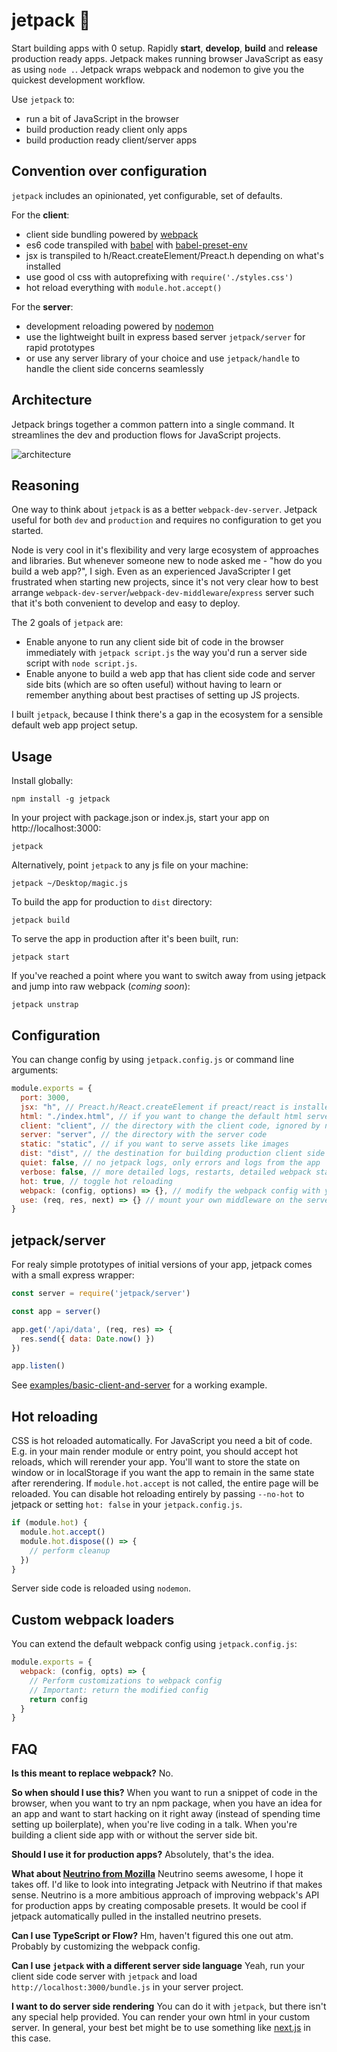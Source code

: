 # jetpack 🚀

Start building apps with 0 setup. Rapidly **start**, **develop**, **build** and **release** production ready apps. Jetpack makes running browser JavaScript as easy as using `node .`. Jetpack wraps webpack and nodemon to give you the quickest development workflow.

Use `jetpack` to:

* run a bit of JavaScript in the browser
* build production ready client only apps
* build production ready client/server apps

## Convention over configuration

`jetpack` includes an opinionated, yet configurable, set of defaults.

For the **client**:
- client side bundling powered by [webpack](https://webpack.js.org/)
- es6 code transpiled with [babel](https://babeljs.io/) with [babel-preset-env](https://babeljs.io/docs/plugins/preset-env/)
- jsx is transpiled to h/React.createElement/Preact.h depending on what's installed
- use good ol css with autoprefixing with `require('./styles.css')`
- hot reload everything with `module.hot.accept()`

For the **server**:

- development reloading powered by [nodemon](github.com/nodemon/nodemon)
- use the lightweight built in express based server `jetpack/server` for rapid prototypes
- or use any server library of your choice and use `jetpack/handle` to handle the client side concerns seamlessly

## Architecture

Jetpack brings together a common pattern into a single command. It streamlines the dev and production flows for JavaScript projects.

![architecture](https://user-images.githubusercontent.com/324440/34653944-29e868a2-f3ec-11e7-9a2e-994da2a2cda7.png)

## Reasoning

One way to think about `jetpack` is as a better `webpack-dev-server`. Jetpack useful for both `dev` and `production` and requires no configuration to get you started.

Node is very cool in it's flexibility and very large ecosystem of approaches and libraries. But whenever someone new to node asked me - "how do you build a web app?", I sigh. Even as an experienced JavaScripter I get frustrated when starting new projects, since it's not very clear how to best arrange `webpack-dev-server`/`webpack-dev-middleware`/`express` server such that it's both convenient to develop and easy to deploy.

The 2 goals of `jetpack` are:

* Enable anyone to run any client side bit of code in the browser immediately with `jetpack script.js` the way you'd run a server side script with `node script.js`.
* Enable anyone to build a web app that has client side code and server side bits (which are so often useful) without having to learn or remember anything about best practises of setting up JS projects.

I built `jetpack`, because I think there's a gap in the ecosystem for a sensible default web app project setup.

## Usage

Install globally:

    npm install -g jetpack

In your project with package.json or index.js, start your app on http://localhost:3000:

    jetpack

Alternatively, point `jetpack` to any js file on your machine:

    jetpack ~/Desktop/magic.js

To build the app for production to `dist` directory:

    jetpack build

To serve the app in production after it's been built, run:

    jetpack start

If you've reached a point where you want to switch away from using jetpack and jump into raw webpack (*coming soon*):

    jetpack unstrap

## Configuration

You can change config by using `jetpack.config.js` or command line arguments:

```js
module.exports = {
  port: 3000,
  jsx: "h", // Preact.h/React.createElement if preact/react is installed
  html: "./index.html", // if you want to change the default html served
  client: "client", // the directory with the client code, ignored by nodemon
  server: "server", // the directory with the server code
  static: "static", // if you want to serve assets like images
  dist: "dist", // the destination for building production client side code
  quiet: false, // no jetpack logs, only errors and logs from the app
  verbose: false, // more detailed logs, restarts, detailed webpack stats
  hot: true, // toggle hot reloading
  webpack: (config, options) => {}, // modify the webpack config with your own fancy stuff
  use: (req, res, next) => {} // mount your own middleware on the server
}
```

## jetpack/server

For realy simple prototypes of initial versions of your app, jetpack comes with a small express wrapper:

```js
const server = require('jetpack/server')

const app = server()

app.get('/api/data', (req, res) => {
  res.send({ data: Date.now() })
})

app.listen()
```

See [examples/basic-client-and-server](examples/basic-client-and-server) for a working example.

## Hot reloading

CSS is hot reloaded automatically. For JavaScript you need a bit of code. E.g. in your main render module or entry point, you should accept hot reloads, which will rerender your app. You'll want to store the state on window or in localStorage if you want the app to remain in the same state after rerendering. If `module.hot.accept` is not called, the entire page will be reloaded. You can disable hot reloading entirely by passing `--no-hot` to jetpack or setting `hot: false` in your `jetpack.config.js`.

```js
if (module.hot) {
  module.hot.accept()
  module.hot.dispose(() => {
    // perform cleanup
  })
}
```

Server side code is reloaded using `nodemon`.

## Custom webpack loaders

You can extend the default webpack config using `jetpack.config.js`:

```js
module.exports = {
  webpack: (config, opts) => {
    // Perform customizations to webpack config
    // Important: return the modified config
    return config
  }
}
```

## FAQ

**Is this meant to replace webpack?** No.

**So when should I use this?** When you want to run a snippet of code in the browser, when you want to try an npm package, when you have an idea for an app and want to start hacking on it right away (instead of spending time setting up boilerplate), when you're live coding in a talk. When you're building a client side app with or without the server side bit.

**Should I use it for production apps?** Absolutely, that's the idea.

**What about [Neutrino from Mozilla](https://neutrino.js.org/)** Neutrino seems awesome, I hope it takes off. I'd like to look into integrating Jetpack with Neutrino if that makes sense. Neutrino is a more ambitious approach of improving webpack's API for production apps by creating composable presets. It would be cool if jetpack automatically pulled in the installed neutrino presets.

**Can I use TypeScript or Flow?** Hm, haven't figured this one out atm. Probably by customizing the webpack config.

**Can I use `jetpack` with a different server side language** Yeah, run your client side code server with `jetpack` and load `http://localhost:3000/bundle.js` in your server project.

**I want to do server side rendering** You can do it with `jetpack`, but there isn't any special help provided. You can render your own html in your custom server. In general, your best bet might be to use something like [next.js](https://github.com/zeit/next.js) in this case.

